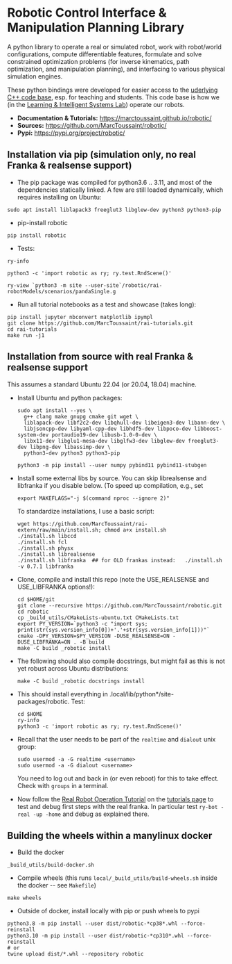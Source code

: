 # Robotic Control Interface & Manipulation Planning Library

A python library to operate a real or simulated robot, work with
robot/world configurations, compute differentiable features, formulate
and solve constrained optimization problems (for inverse kinematics,
path optimization, and manipulation planning), and interfacing to
various physical simulation engines.

These python bindings were developed for easier access to the 
[uderlying C++ code base](https://github.com/MarcToussaint/rai), esp. for teaching and students. This code base is how we (in
the [Learning & Intelligent Systems
Lab](https://argmin.lis.tu-berlin.de/)) operate our robots.

* **Documentation \& Tutorials:**  https://marctoussaint.github.io/robotic/
* **Sources:** https://github.com/MarcToussaint/robotic/
* **Pypi:** https://pypi.org/project/robotic/

## Installation via pip (simulation only, no real Franka & realsense support)

* The pip package was compiled for python3.6 .. 3.11, and most of the dependencies statically linked. A few are still loaded dynamically, which requires installing on Ubuntu:
```
sudo apt install liblapack3 freeglut3 libglew-dev python3 python3-pip
```
* pip-install robotic
```
pip install robotic
```
* Tests:
```
ry-info
```
```
python3 -c 'import robotic as ry; ry.test.RndScene()'
```
```
ry-view `python3 -m site --user-site`/robotic/rai-robotModels/scenarios/pandaSingle.g
```
* Run all tutorial notebooks as a test and showcase (takes long):
```
pip install jupyter nbconvert matplotlib ipympl
git clone https://github.com/MarcToussaint/rai-tutorials.git
cd rai-tutorials
make run -j1
```


## Installation from source with real Franka & realsense support

This assumes a standard Ubuntu 22.04 (or 20.04, 18.04) machine.

* Install Ubuntu and python packages:

      sudo apt install --yes \
        g++ clang make gnupg cmake git wget \
        liblapack-dev libf2c2-dev libqhull-dev libeigen3-dev libann-dev \
        libjsoncpp-dev libyaml-cpp-dev libhdf5-dev libpoco-dev libboost-system-dev portaudio19-dev libusb-1.0-0-dev \
        libx11-dev libglu1-mesa-dev libglfw3-dev libglew-dev freeglut3-dev libpng-dev libassimp-dev \
        python3-dev python3 python3-pip
      
      python3 -m pip install --user numpy pybind11 pybind11-stubgen

* Install some external libs by source. You can skip librealsense and
  libfranka if you disable below. (To speed up compilation, e.g., set

      export MAKEFLAGS="-j $(command nproc --ignore 2)"
  
  To standardize installations, I use a basic script:

      wget https://github.com/MarcToussaint/rai-extern/raw/main/install.sh; chmod a+x install.sh
      ./install.sh libccd
      ./install.sh fcl
      ./install.sh physx
      ./install.sh librealsense
      ./install.sh libfranka  ## for OLD frankas instead:   ./install.sh -v 0.7.1 libfranka

* Clone, compile and install this repo (note the USE_REALSENSE and USE_LIBFRANKA options!):

      cd $HOME/git
      git clone --recursive https://github.com/MarcToussaint/robotic.git
      cd robotic
      cp _build_utils/CMakeLists-ubuntu.txt CMakeLists.txt
      export PY_VERSION=`python3 -c "import sys; print(str(sys.version_info[0])+'.'+str(sys.version_info[1]))"`
      cmake -DPY_VERSION=$PY_VERSION -DUSE_REALSENSE=ON -DUSE_LIBFRANKA=ON . -B build
      make -C build _robotic install

* The following should also compile docstrings, but might fail as this
  is not yet robust across Ubuntu distributions:

      make -C build _robotic docstrings install

* This should install everything in .local/lib/python*/site-packages/robotic. Test:

      cd $HOME
      ry-info
      python3 -c 'import robotic as ry; ry.test.RndScene()'

* Recall that the user needs to be part of the `realtime` and `dialout` unix group:

      sudo usermod -a -G realtime <username>
      sudo usermod -a -G dialout <username>

  You need to log out and back in (or even reboot) for this to take
  effect. Check with `groups` in a terminal.

* Now follow the
  [Real Robot Operation Tutorial](https://marctoussaint.github.io/robotic/tutorials/botop_2_real_robot.html)
  on the
  [tutorials page](https://marctoussaint.github.io/robotic/tutorials.html)
  to test and debug first steps with the real franka. In particular
  test `ry-bot -real -up -home` and debug as explained there.

## Building the wheels within a manylinux docker

* Build the docker
```
_build_utils/build-docker.sh
```

* Compile wheels (this runs `local/_build_utils/build-wheels.sh`
inside the docker -- see `Makefile`)
```
make wheels
```

* Outside of docker, install locally with pip or push wheels to pypi
```
python3.8 -m pip install --user dist/robotic-*cp38*.whl --force-reinstall
python3.10 -m pip install --user dist/robotic-*cp310*.whl --force-reinstall
# or
twine upload dist/*.whl --repository robotic
```


<!--
## Use of the wheel binary in C++

* Get the binary lib by installing the pip package:
```
python3 -m pip install --user robotic
```
* Get the sources by cloning this repo recursively:
```
cd $HOME/git; git clone --recursive https://github.com/MarcToussaint/robotic.git
```
* Copy things into an include and link folder (like 'make install') CHANGE PYTHON VERSION:
```
mkdir -p $HOME/opt/include/rai $HOME/opt/lib
cp $HOME/.local/lib/python3.6/site-packages/robotic/_robotic.so -f $HOME/opt/lib/libry.cpython-36m-x86_64-linux-gnu.so
cp $HOME/git/robotic/rai/rai/* -Rf $HOME/opt/include/rai
cp $HOME/git/robotic/botop/src/* -Rf $HOME/opt/include/rai
```
* Compile your main
```
gcc script2-IK.cpp -I$HOME/opt/include/rai -L$HOME/opt/lib -lry.cpython-36m-x86_64-linux-gnu -lstdc++ `python3-config --ldflags`
```
-->
